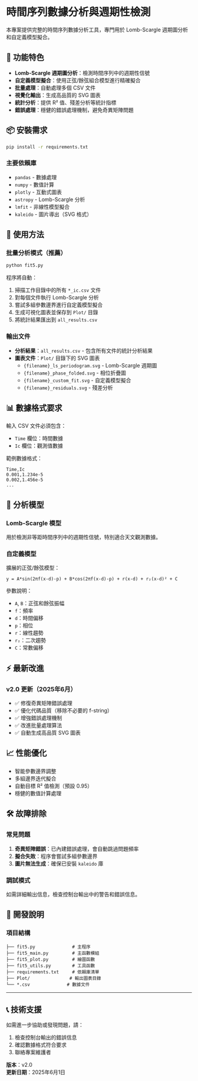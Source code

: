 # 時間序列數據分析與週期性檢測

本專案提供完整的時間序列數據分析工具，專門用於 Lomb-Scargle 週期圖分析和自定義模型擬合。

## 🚀 功能特色

- **Lomb-Scargle 週期圖分析**：檢測時間序列中的週期性信號
- **自定義模型擬合**：使用正弦/餘弦組合模型進行精確擬合
- **批量處理**：自動處理多個 CSV 文件
- **視覺化輸出**：生成高品質的 SVG 圖表
- **統計分析**：提供 R² 值、殘差分析等統計指標
- **錯誤處理**：穩健的錯誤處理機制，避免奇異矩陣問題

## 📦 安裝需求

```bash
pip install -r requirements.txt
```

### 主要依賴庫
- `pandas` - 數據處理
- `numpy` - 數值計算
- `plotly` - 互動式圖表
- `astropy` - Lomb-Scargle 分析
- `lmfit` - 非線性模型擬合
- `kaleido` - 圖片導出（SVG 格式）

## 🔧 使用方法

### 批量分析模式（推薦）

```bash
python fit5.py
```

程序將自動：
1. 掃描工作目錄中的所有 `*_ic.csv` 文件
2. 對每個文件執行 Lomb-Scargle 分析
3. 嘗試多組參數邊界進行自定義模型擬合
4. 生成可視化圖表並保存到 `Plot/` 目錄
5. 將統計結果匯出到 `all_results.csv`

### 輸出文件

- **分析結果**：`all_results.csv` - 包含所有文件的統計分析結果
- **圖表文件**：`Plot/` 目錄下的 SVG 圖表
  - `{filename}_ls_periodogram.svg` - Lomb-Scargle 週期圖
  - `{filename}_phase_folded.svg` - 相位折疊圖
  - `{filename}_custom_fit.svg` - 自定義模型擬合
  - `{filename}_residuals.svg` - 殘差分析

## 📊 數據格式要求

輸入 CSV 文件必須包含：
- `Time` 欄位：時間數據
- `Ic` 欄位：觀測值數據

範例數據格式：
```csv
Time,Ic
0.001,1.234e-5
0.002,1.456e-5
...
```

## 🔬 分析模型

### Lomb-Scargle 模型
用於檢測非等距時間序列中的週期性信號，特別適合天文觀測數據。

### 自定義模型
擴展的正弦/餘弦模型：
```
y = A*sin(2πf(x-d)-p) + B*cos(2πf(x-d)-p) + r(x-d) + r₂(x-d)² + C
```

參數說明：
- `A`, `B`：正弦和餘弦振幅
- `f`：頻率
- `d`：時間偏移
- `p`：相位
- `r`：線性趨勢
- `r₂`：二次趨勢
- `C`：常數偏移

## ⚡ 最新改進

### v2.0 更新（2025年6月）
- ✅ 修復奇異矩陣錯誤處理
- ✅ 優化代碼品質（移除不必要的 f-string）
- ✅ 增強錯誤處理機制
- ✅ 改進批量處理算法
- ✅ 自動生成高品質 SVG 圖表

## 📈 性能優化

- 智能參數邊界調整
- 多組邊界迭代擬合
- 自動目標 R² 值檢測（預設 0.95）
- 穩健的數值計算處理

## 🛠️ 故障排除

### 常見問題

1. **奇異矩陣錯誤**：已內建錯誤處理，會自動跳過問題頻率
2. **擬合失敗**：程序會嘗試多組參數邊界
3. **圖片無法生成**：確保已安裝 `kaleido` 庫

### 調試模式
如需詳細輸出信息，檢查控制台輸出中的警告和錯誤信息。

## 📝 開發說明

### 項目結構
```
├── fit5.py              # 主程序
├── fit5_main.py         # 主函數模組
├── fit5_plot.py         # 繪圖函數
├── fit5_utils.py        # 工具函數
├── requirements.txt     # 依賴庫清單
├── Plot/               # 輸出圖表目錄
└── *.csv              # 數據文件
```

---

## 📞 技術支援

如需進一步協助或發現問題，請：
1. 檢查控制台輸出的錯誤信息
2. 確認數據格式符合要求
3. 聯絡專案維護者

**版本**：v2.0  
**更新日期**：2025年6月1日